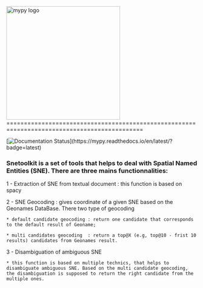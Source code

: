 <img src="http://mypy-lang.org/static/mypy_light.svg" alt="mypy logo" width="300px"/>
=============================================================================================

[![Documentation Status]([https://readthedocs.org/projects/mypy/badge/?version=latest](https://docs.google.com/document/d/1KpS31tPzXV_MPS0bz4GA9yYQ-vcX2l8cc0ZCSU3tEyg/edit))](https://mypy.readthedocs.io/en/latest/?badge=latest)









### Snetoolkit is a set of tools that helps to deal with Spatial Named Entities (SNE). There are three mains functionnalities:


1 -  Extraction of SNE from textual document : this function is based on spacy

2 -  SNE Geocoding : gives coordinate of a given SNE based on the Geonames DataBase. There two type of geocoding 

    * default candidate geocoding : return one candidate that corresponds to the default result of Geoname;
    
    * multi candidates geocoding  : return a top@X (e.g, top@10 - frist 10 results) candidates from Geonames result.
     
3 -  Disambiguation of ambiguous SNE

    * this function is based on multiple technics, that helps to disambiguate ambiguous SNE. Based on the multi candidate geocoding, the disambiguation is supposed to return the right candidate from the multiple ones.

